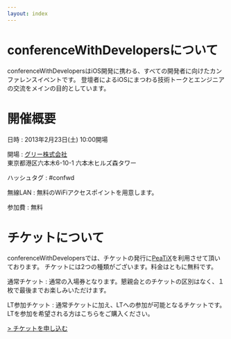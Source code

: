 ```yaml
---
layout: index
---
```


# conferenceWithDevelopersについて

conferenceWithDevelopersはiOS開発に携わる、すべての開発者に向けたカンファレンスイベントです。
登壇者によるiOSにまつわる技術トークとエンジニアの交流をメインの目的としています。

# 開催概要

日時
: 2013年2月23日(土) 10:00開場

開場
: [グリー株式会社](http://corp.gree.net/jp/ja/) <br /> 東京都港区六本木6-10-1 六本木ヒルズ森タワー

ハッシュタグ
: #confwd

無線LAN
: 無料のWiFiアクセスポイントを用意します。

参加費
: 無料

# チケットについて

conferenceWithDevelopersでは、チケットの発行に[PeaTiX](http://peatix.com/)を利用させて頂いております。
チケットには2つの種類がございます。料金はともに無料です。

通常チケット
: 通常の入場券となります。懇親会とのチケットの区別はなく、１枚で最後までお楽しみいただけます。

LT参加チケット
: 通常チケットに加え、LTへの参加が可能となるチケットです。LTを参加を希望される方はこちらをご購入ください。

<a href="http://peatix.com/event/9727" class="peatix">&gt; チケットを申し込む</a>


　
